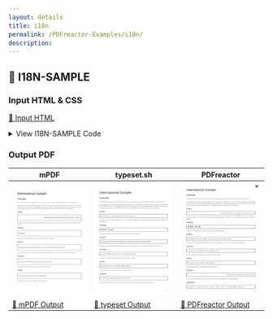 ```yaml
---
layout: details
title: i18n
permalink: /PDFreactor-Examples/i18n/
description: 
---
```




## 🔬 I18N-SAMPLE

### Input HTML & CSS

[📄 Input HTML](https://raw.githubusercontent.com/azettl/compare.html2pdf.tools/master//html/PDFreactor%20Examples/i18n/i18n-sample.html)

<details>
    <summary>
        View I18N-SAMPLE Code
    </summary>
    <pre><code class="hljs xml"><span class="hljs-meta">&lt;!DOCTYPE <span class="hljs-meta-keyword">html</span>&gt;</span>
<span class="hljs-tag">&lt;<span class="hljs-name">html</span> <span class="hljs-attr">lang</span>=<span class="hljs-string">"en-US"</span>&gt;</span>
    <span class="hljs-tag">&lt;<span class="hljs-name">head</span>&gt;</span>
        <span class="hljs-tag">&lt;<span class="hljs-name">meta</span> <span class="hljs-attr">content</span>=<span class="hljs-string">"text/html; charset=UTF-8"</span> <span class="hljs-attr">http-equiv</span>=<span class="hljs-string">"Content-Type"</span>/&gt;</span>
        <span class="hljs-tag">&lt;<span class="hljs-name">title</span>&gt;</span>International Sample<span class="hljs-tag">&lt;/<span class="hljs-name">title</span>&gt;</span>
        <span class="hljs-tag">&lt;<span class="hljs-name">style</span>&gt;</span>
            /***************************************************
             * Page
             ***************************************************/
            
            @page {
                margin: 1.5cm;
                
                @bottom-right {
                    content: counter(page);
                    vertical-align: top;
                    font-size: 12pt;
                    color: black;
                }
            }
            
            /* Styles that should specifically not affect browsers */
            @media print {
                .pageBreak + * {
                    break-before: page;
                    margin-top: 0;
                }
            
                .pageBreakBefore {
                    break-before: page;
                    margin-top: 0;
                }
                
                h1 {
                    break-before: page;
                    margin-top: 0 !important;
                }
            }
            
            /* Some basic style for browsers */
            @media screen {
                
                html {
                    background-color: lightgray;
                }
                
                body {
                    max-width: 1200px;
                    margin: 8px auto;
                    
                    padding: 32px;
                    padding-top: 0;
                    border: 1px solid darkgray;
                    background-color: white;
                }
                
                img {
                    max-width: 18cm;
                }
                
                h1 {
                    margin-top: 1cm !important;
                }
            }
            
            /***************************************************
             * General
             ***************************************************/
            
            html {
                font-family: arial, sans-serif;
                font-size: 10pt;
                color: #222222;
            }
            
            div, div p, blockquote {
                color: #222222;
            }
            
            h1, h2, h3, h4, h5, h6 {
                font-weight: normal;
                margin-top: 0.6cm;
                break-after: avoid;
            }
            
            h1 {
                font-size: 24pt;
                margin-bottom: 0.5cm;
            }
            
            h2 {
                font-size: 18pt;
                margin: 0.4cm 0;
            }
            
            h3 {
                font-size: 14pt;
                margin: 0.4cm 0;
            }
            
            h4 {
                font-size: 12pt;
                text-decoration: underline;
                margin-bottom: 0.25cm;
            }
            
            p, td, th, li {
                font-size: 10pt;
                line-height: 1.25;
                color: #666666;
            }
            
            p {
                text-align: justify;
            }
            
            a {
                color: #e41d03;
                text-decoration: underline;
            }
            
            barcode, math {
                color: black;
            }
            
            blockquote {
                font-family: 'times new roman', serif;
                font-style: italic;
                margin: 2mm;
                padding: 0;
            }
            
            table {
                margin-left: auto;
                margin-right: auto;
                border-collapse: collapse;
                background-color: transparent;
            }
            
            table, td, th {
                border: thin solid #e1e1e1;
            }
            
            td, th {
                padding: 0.2cm;
            }
            
            th {
                text-align: center;
                background-color: #f5f5f5;
            }
            
            
            
            
            table.code, td.code, div.code, img.sample {
                background-color: #f5f5f5;
                break-before: avoid;
            }
            
            ul, ol {
                break-inside: avoid;
            }
            
            
            
            
            /***************************************************
             * Box Classes
             ***************************************************/
            
            div.code, div.result, div.experimentalNote, img.sample {
                margin-bottom: 0.25cm;
                border: 1pt solid #e1e1e1;
                padding: 2.5mm;
                break-before: avoid;
                break-inside: avoid;
            }
            
            div.code p {
                text-align: inherit;
            }
            
            :-ro-matches(div.code, div.result) p:first-of-type {
                margin-top: 0;
            }
            
            :-ro-matches(div.code, div.result) p:last-of-type {
                margin-bottom: 0;
            }
            
            code, .code {
                font-family: 'courier new', monospace;
                font-size: 8pt;
                line-height: 1.2;
            }
            
            code {
                white-space: pre;
            }
            
            code .comment {
                color: #3f7f5f;
            }
            
            div.result {
                font-family: 'times new roman', serif;
                border: 1pt solid #222222;
                background-color: white;
            }
            
            div.result p {
                color: #222222;
            }
            
            div.result p:first-child {
                margin-top: 0;
            }
            
            div.result p:last-child {
                margin-bottom: 0;
            }
            
            div.experimentalNote {
                border-color: yellow;
                background-color: lightyellow;
                margin: 1cm 0;
                text-align: justify;
            }
            
            /***************************************************
             * Break Classes
             ***************************************************/
            
            .columnBreak {
                break-after: column;
            }
            
            /******************************************
             * Preferences
             *******************************************/
            
            @-ro-preferences {
                page-layout: 1 column;
                initial-zoom: fit-page;
            }
            <span class="hljs-tag">&lt;/<span class="hljs-name">style</span>&gt;</span>
        <span class="hljs-tag">&lt;<span class="hljs-name">style</span>&gt;</span><span class="css">
            <span class="hljs-selector-tag">html</span> {
                <span class="hljs-attribute">font-family</span>: <span class="hljs-string">'arial unicode ms'</span>, arial, sans-serif;
            }
            
            <span class="hljs-selector-tag">div</span><span class="hljs-selector-class">.result</span> {
                <span class="hljs-attribute">font-family</span>: <span class="hljs-string">'times new roman'</span>, serif, <span class="hljs-string">'arial unicode ms'</span>;
            }
            
            <span class="hljs-selector-class">.rtl</span> {
                <span class="hljs-attribute">direction</span>: rtl;
            }
            
            <span class="hljs-selector-class">.ltr</span> {
                <span class="hljs-attribute">direction</span>: ltr;
            }
            
            <span class="hljs-selector-class">.forcertl</span> {
                <span class="hljs-attribute">unicode-bidi</span>: bidi-override;
                <span class="hljs-attribute">direction</span>: rtl;
            }
            
            <span class="hljs-selector-class">.samplediv</span> {
                <span class="hljs-attribute">break-inside</span>: avoid;
            }
            
            <span class="hljs-selector-tag">ol</span> {
                <span class="hljs-attribute">margin-left</span>: <span class="hljs-number">1cm</span>;
            }
            
            <span class="hljs-selector-class">.listItemColumns</span> {
                <span class="hljs-attribute">-webkit-column-count</span>: <span class="hljs-number">2</span>;
                <span class="hljs-attribute">-moz-column-count</span>: <span class="hljs-number">2</span>;
                <span class="hljs-attribute">column-count</span>: <span class="hljs-number">2</span>;
            }
            
            <span class="hljs-selector-class">.listItemColumns</span> &gt; <span class="hljs-selector-tag">ol</span> {
                <span class="hljs-attribute">margin-top</span>: <span class="hljs-number">0</span>;
            }
            
            <span class="hljs-selector-tag">div</span><span class="hljs-selector-class">.result</span> <span class="hljs-selector-tag">p</span> {
                <span class="hljs-attribute">font-size</span>: <span class="hljs-number">9pt</span>;
            }
            
            <span class="hljs-selector-class">.logicalsample</span> {
                <span class="hljs-attribute">position</span>: relative;
                <span class="hljs-attribute">unicode-bidi</span>: bidi-override;
                <span class="hljs-attribute">margin-bottom</span>: <span class="hljs-number">2em</span>;
                
                <span class="hljs-attribute">border</span>: <span class="hljs-number">1pt</span> none darkgrey;
                <span class="hljs-attribute">border-top-style</span>: solid;
                <span class="hljs-attribute">padding-top</span>: <span class="hljs-number">0.5em</span>;
                <span class="hljs-attribute">border-inline-start-style</span>: solid;
                <span class="hljs-attribute">padding-inline-start</span>: <span class="hljs-number">1em</span>;
            }
            
            <span class="hljs-selector-class">.logicalsample</span><span class="hljs-selector-pseudo">::before</span> {
                <span class="hljs-attribute">content</span>: <span class="hljs-string">""</span>;
                <span class="hljs-attribute">display</span>: block;
                <span class="hljs-attribute">width</span>: <span class="hljs-number">7em</span>;
                <span class="hljs-attribute">height</span>: <span class="hljs-number">8em</span>;
                <span class="hljs-attribute">background-image</span>: <span class="hljs-built_in">radial-gradient</span>(ellipse, darkgrey <span class="hljs-number">0%</span>, white <span class="hljs-number">70%</span>);
                
                <span class="hljs-attribute">float</span>: inline-end;
                <span class="hljs-attribute">margin</span>: <span class="hljs-number">1.5em</span> <span class="hljs-number">0</span>;
                <span class="hljs-attribute">margin-inline-start</span>: <span class="hljs-number">1em</span>;
            }
            
            <span class="hljs-selector-class">.logicalsample</span><span class="hljs-selector-pseudo">::after</span> {
                <span class="hljs-attribute">content</span>: <span class="hljs-string">"Title"</span>;
                <span class="hljs-attribute">background-color</span>: darkgrey;
                <span class="hljs-attribute">color</span>: white;
                <span class="hljs-attribute">padding</span>: <span class="hljs-number">0.1em</span> <span class="hljs-number">0.5em</span>;
                
                <span class="hljs-attribute">position</span>: absolute;
                <span class="hljs-attribute">top</span>: -<span class="hljs-number">1em</span>;
                <span class="hljs-attribute">inset-inline-start</span>: <span class="hljs-number">2em</span>;
            }
            
            <span class="hljs-keyword">@-ro-preferences</span> {
                <span class="hljs-selector-tag">initial-zoom</span>: 125%;
            }
    </span><span class="hljs-tag">&lt;/<span class="hljs-name">style</span>&gt;</span>
    <span class="hljs-tag">&lt;/<span class="hljs-name">head</span>&gt;</span>
    <span class="hljs-tag">&lt;<span class="hljs-name">body</span>&gt;</span>
        <span class="hljs-tag">&lt;<span class="hljs-name">h1</span>&gt;</span>International Sample<span class="hljs-tag">&lt;/<span class="hljs-name">h1</span>&gt;</span>
        <span class="hljs-tag">&lt;<span class="hljs-name">h2</span>&gt;</span>Unicode<span class="hljs-tag">&lt;/<span class="hljs-name">h2</span>&gt;</span>
        <span class="hljs-tag">&lt;<span class="hljs-name">p</span>&gt;</span>The following sections contain text from various languages using many different kinds of writing systems.<span class="hljs-tag">&lt;/<span class="hljs-name">p</span>&gt;</span>
        <span class="hljs-tag">&lt;<span class="hljs-name">p</span>&gt;</span>This sample contains unicode characters that may not be available in the font used to display the document.
            PDFreactor tries to find a replacement for these characters in defined fall-back fonts. If these fonts do
            not contain the character or the fall-back fonts are not available the characters cannot be displayed.<span class="hljs-tag">&lt;/<span class="hljs-name">p</span>&gt;</span>
        <span class="hljs-tag">&lt;<span class="hljs-name">h3</span>&gt;</span>Arabic<span class="hljs-tag">&lt;/<span class="hljs-name">h3</span>&gt;</span>
        <span class="hljs-tag">&lt;<span class="hljs-name">div</span> <span class="hljs-attr">class</span>=<span class="hljs-string">"result rtl"</span>&gt;</span>
            <span class="hljs-tag">&lt;<span class="hljs-name">p</span>&gt;</span>نص حكيم له سر قاطع وذو شأن عظيم مكتوب على ثوب أخضر ومغلف بجلد أزرق.<span class="hljs-tag">&lt;/<span class="hljs-name">p</span>&gt;</span>
        <span class="hljs-tag">&lt;/<span class="hljs-name">div</span>&gt;</span>
        <span class="hljs-tag">&lt;<span class="hljs-name">p</span>&gt;</span>A wise text which has an absolute secret and great importance, written on a green cloth and covered with blue
            leather.<span class="hljs-tag">&lt;/<span class="hljs-name">p</span>&gt;</span>
        <span class="hljs-tag">&lt;<span class="hljs-name">h3</span>&gt;</span>Chinese<span class="hljs-tag">&lt;/<span class="hljs-name">h3</span>&gt;</span>
        <span class="hljs-tag">&lt;<span class="hljs-name">div</span> <span class="hljs-attr">class</span>=<span class="hljs-string">"result"</span>&gt;</span>
            <span class="hljs-tag">&lt;<span class="hljs-name">p</span>&gt;</span>視野無限廣，窗外有藍天<span class="hljs-tag">&lt;/<span class="hljs-name">p</span>&gt;</span>
        <span class="hljs-tag">&lt;/<span class="hljs-name">div</span>&gt;</span>
        <span class="hljs-tag">&lt;<span class="hljs-name">p</span>&gt;</span>The view is infinitely wide. There is blue sky outside the window.<span class="hljs-tag">&lt;/<span class="hljs-name">p</span>&gt;</span>
        <span class="hljs-tag">&lt;<span class="hljs-name">h3</span>&gt;</span>Danish<span class="hljs-tag">&lt;/<span class="hljs-name">h3</span>&gt;</span>
        <span class="hljs-tag">&lt;<span class="hljs-name">div</span> <span class="hljs-attr">class</span>=<span class="hljs-string">"result"</span>&gt;</span>
            <span class="hljs-tag">&lt;<span class="hljs-name">p</span>&gt;</span>Quizdeltagerne spiste jordbær med fløde, mens cirkusklovnen Walther spillede på xylofon.<span class="hljs-tag">&lt;/<span class="hljs-name">p</span>&gt;</span>
        <span class="hljs-tag">&lt;/<span class="hljs-name">div</span>&gt;</span>
        <span class="hljs-tag">&lt;<span class="hljs-name">p</span>&gt;</span>The quiz contestants ate strawberry with cream while Walter the circus clown played the xylophone.<span class="hljs-tag">&lt;/<span class="hljs-name">p</span>&gt;</span>
        <span class="hljs-tag">&lt;<span class="hljs-name">h3</span>&gt;</span>German<span class="hljs-tag">&lt;/<span class="hljs-name">h3</span>&gt;</span>
        <span class="hljs-tag">&lt;<span class="hljs-name">div</span> <span class="hljs-attr">class</span>=<span class="hljs-string">"result"</span>&gt;</span>
            <span class="hljs-tag">&lt;<span class="hljs-name">p</span>&gt;</span>Victor jagt zwölf Boxkämpfer quer über den großen Sylter Deich.<span class="hljs-tag">&lt;/<span class="hljs-name">p</span>&gt;</span>
        <span class="hljs-tag">&lt;/<span class="hljs-name">div</span>&gt;</span>
        <span class="hljs-tag">&lt;<span class="hljs-name">p</span>&gt;</span>Victor chases twelve boxers across the great dam of Sylt.<span class="hljs-tag">&lt;/<span class="hljs-name">p</span>&gt;</span>
        <span class="hljs-tag">&lt;<span class="hljs-name">h3</span>&gt;</span>Greek<span class="hljs-tag">&lt;/<span class="hljs-name">h3</span>&gt;</span>
        <span class="hljs-tag">&lt;<span class="hljs-name">div</span> <span class="hljs-attr">class</span>=<span class="hljs-string">"result"</span>&gt;</span>
            <span class="hljs-tag">&lt;<span class="hljs-name">p</span>&gt;</span>Θέλει αρετή και τόλμη η ελευθερία. (Ανδρέας Κάλβος)<span class="hljs-tag">&lt;/<span class="hljs-name">p</span>&gt;</span>
        <span class="hljs-tag">&lt;/<span class="hljs-name">div</span>&gt;</span>
        <span class="hljs-tag">&lt;<span class="hljs-name">p</span>&gt;</span>Liberty requires virtue and mettle. (Andreas Kalvos)<span class="hljs-tag">&lt;/<span class="hljs-name">p</span>&gt;</span>
        <span class="hljs-tag">&lt;<span class="hljs-name">h3</span>&gt;</span>Hebrew<span class="hljs-tag">&lt;/<span class="hljs-name">h3</span>&gt;</span>
        <span class="hljs-tag">&lt;<span class="hljs-name">div</span> <span class="hljs-attr">class</span>=<span class="hljs-string">"result rtl"</span>&gt;</span>
            <span class="hljs-tag">&lt;<span class="hljs-name">p</span>&gt;</span>דג סקרן שט לו בים זך אך לפתע פגש חבורה נחמדה שצצה כך.<span class="hljs-tag">&lt;/<span class="hljs-name">p</span>&gt;</span>
        <span class="hljs-tag">&lt;/<span class="hljs-name">div</span>&gt;</span>
        <span class="hljs-tag">&lt;<span class="hljs-name">p</span>&gt;</span>A curious fish sailed a clear sea, and suddenly found nice company that just popped up.<span class="hljs-tag">&lt;/<span class="hljs-name">p</span>&gt;</span>
        <span class="hljs-tag">&lt;<span class="hljs-name">h3</span>&gt;</span>Japanese<span class="hljs-tag">&lt;/<span class="hljs-name">h3</span>&gt;</span>
        <span class="hljs-tag">&lt;<span class="hljs-name">div</span> <span class="hljs-attr">class</span>=<span class="hljs-string">"result"</span>&gt;</span>
            <span class="hljs-tag">&lt;<span class="hljs-name">p</span>&gt;</span>いろはにほへと ちりぬるを わかよたれそ つねならむ うゐのおくやま けふこえて あさきゆめみし ゑひもせす<span class="hljs-tag">&lt;/<span class="hljs-name">p</span>&gt;</span>
        <span class="hljs-tag">&lt;/<span class="hljs-name">div</span>&gt;</span>
        <span class="hljs-tag">&lt;<span class="hljs-name">p</span>&gt;</span>Even the blossoming flowers / Will eventually scatter / Who in this world / is unchanging? / The deep
            mountains of vanity-- / We cross them today / And we shall not see superficial dreams / Nor be deluded.
            (from Iroha-uta)<span class="hljs-tag">&lt;/<span class="hljs-name">p</span>&gt;</span>
        <span class="hljs-tag">&lt;<span class="hljs-name">h3</span>&gt;</span>Polish<span class="hljs-tag">&lt;/<span class="hljs-name">h3</span>&gt;</span>
        <span class="hljs-tag">&lt;<span class="hljs-name">div</span> <span class="hljs-attr">class</span>=<span class="hljs-string">"result"</span>&gt;</span>
            <span class="hljs-tag">&lt;<span class="hljs-name">p</span>&gt;</span>Pchnąć w tę łódź jeża lub ośm skrzyń fig.<span class="hljs-tag">&lt;/<span class="hljs-name">p</span>&gt;</span>
        <span class="hljs-tag">&lt;/<span class="hljs-name">div</span>&gt;</span>
        <span class="hljs-tag">&lt;<span class="hljs-name">p</span>&gt;</span>Push into this boat a hedgehog or eight boxes of figs.<span class="hljs-tag">&lt;/<span class="hljs-name">p</span>&gt;</span>
        <span class="hljs-tag">&lt;<span class="hljs-name">h3</span>&gt;</span>Russian<span class="hljs-tag">&lt;/<span class="hljs-name">h3</span>&gt;</span>
        <span class="hljs-tag">&lt;<span class="hljs-name">div</span> <span class="hljs-attr">class</span>=<span class="hljs-string">"result"</span>&gt;</span>
            <span class="hljs-tag">&lt;<span class="hljs-name">p</span>&gt;</span>Съешь ещё этих мягких французских булок да выпей же чаю.<span class="hljs-tag">&lt;/<span class="hljs-name">p</span>&gt;</span>
        <span class="hljs-tag">&lt;/<span class="hljs-name">div</span>&gt;</span>
        <span class="hljs-tag">&lt;<span class="hljs-name">p</span>&gt;</span>Eat some more of these soft French buns and drink some tea.<span class="hljs-tag">&lt;/<span class="hljs-name">p</span>&gt;</span>
        <span class="hljs-tag">&lt;<span class="hljs-name">div</span> <span class="hljs-attr">class</span>=<span class="hljs-string">"pageBreak"</span>&gt;</span><span class="hljs-tag">&lt;/<span class="hljs-name">div</span>&gt;</span>
        <span class="hljs-tag">&lt;<span class="hljs-name">h2</span>&gt;</span>Demonstration of Bi-Directional text (BiDi) using Left-to-right and Right-to-left languages<span class="hljs-tag">&lt;/<span class="hljs-name">h2</span>&gt;</span>
        <span class="hljs-tag">&lt;<span class="hljs-name">p</span>&gt;</span>Different languages can use different writing systems. In European cultures or cultures influenced by
            European ones, the direction in writing systems is usually from left to right. This is the case in Latin,
            German or English, for example. Other languages, especially semitic ones like Arabic, Persian or Hebrew, are
            written from right to left. Bidirectional script support offers the possibility to display text written in
            different directions.<span class="hljs-tag">&lt;/<span class="hljs-name">p</span>&gt;</span>
        <span class="hljs-tag">&lt;<span class="hljs-name">div</span> <span class="hljs-attr">class</span>=<span class="hljs-string">"samplediv"</span>&gt;</span>
            <span class="hljs-tag">&lt;<span class="hljs-name">p</span>&gt;</span>Using the CSS property "direction", the base direction of a certain element can be set to "ltr" or "rtl",
                e.g.<span class="hljs-tag">&lt;/<span class="hljs-name">p</span>&gt;</span>
            <span class="hljs-tag">&lt;<span class="hljs-name">div</span> <span class="hljs-attr">class</span>=<span class="hljs-string">"code"</span>&gt;</span><span class="hljs-tag">&lt;<span class="hljs-name">code</span>&gt;</span> .ltr { direction: ltr; } <span class="hljs-tag">&lt;/<span class="hljs-name">code</span>&gt;</span><span class="hljs-tag">&lt;/<span class="hljs-name">div</span>&gt;</span>
        <span class="hljs-tag">&lt;/<span class="hljs-name">div</span>&gt;</span>
        <span class="hljs-tag">&lt;<span class="hljs-name">div</span> <span class="hljs-attr">class</span>=<span class="hljs-string">"samplediv"</span>&gt;</span>
            <span class="hljs-tag">&lt;<span class="hljs-name">p</span>&gt;</span>In addition, using "unicode-bidi: bidi-override;" will override the base direction for a certain
                element:<span class="hljs-tag">&lt;/<span class="hljs-name">p</span>&gt;</span>
            <span class="hljs-tag">&lt;<span class="hljs-name">div</span> <span class="hljs-attr">class</span>=<span class="hljs-string">"code"</span>&gt;</span><span class="hljs-tag">&lt;<span class="hljs-name">code</span>&gt;</span> .forcertl { direction: rtl; unicode-bidi: bidi-override; } <span class="hljs-tag">&lt;/<span class="hljs-name">code</span>&gt;</span><span class="hljs-tag">&lt;/<span class="hljs-name">div</span>&gt;</span>
        <span class="hljs-tag">&lt;/<span class="hljs-name">div</span>&gt;</span>
        <span class="hljs-tag">&lt;<span class="hljs-name">p</span>&gt;</span>Example: Demonstration of alternating text direction by setting the direction for the second line to
            right-to-left.<span class="hljs-tag">&lt;/<span class="hljs-name">p</span>&gt;</span>
        <span class="hljs-tag">&lt;<span class="hljs-name">div</span> <span class="hljs-attr">class</span>=<span class="hljs-string">"result"</span>&gt;</span>
            <span class="hljs-tag">&lt;<span class="hljs-name">p</span>&gt;</span>This text is demonstrating the BiDi capabilities of PDFreactor,<span class="hljs-tag">&lt;/<span class="hljs-name">p</span>&gt;</span>
            <span class="hljs-tag">&lt;<span class="hljs-name">p</span> <span class="hljs-attr">class</span>=<span class="hljs-string">"forcertl"</span>&gt;</span>by overriding the base direction and using right-to-left for this line.<span class="hljs-tag">&lt;/<span class="hljs-name">p</span>&gt;</span>
        <span class="hljs-tag">&lt;/<span class="hljs-name">div</span>&gt;</span>
        <span class="hljs-tag">&lt;<span class="hljs-name">p</span>&gt;</span>The logical order (order in which the characters are stored in the document) of the second line of this
            example is:<span class="hljs-tag">&lt;/<span class="hljs-name">p</span>&gt;</span>
        <span class="hljs-tag">&lt;<span class="hljs-name">blockquote</span>&gt;</span>"by overriding the base direction and using right-to-left for this line"<span class="hljs-tag">&lt;/<span class="hljs-name">blockquote</span>&gt;</span>
        <span class="hljs-tag">&lt;<span class="hljs-name">p</span>&gt;</span>However, visually, the order is as follows:<span class="hljs-tag">&lt;/<span class="hljs-name">p</span>&gt;</span>
        <span class="hljs-tag">&lt;<span class="hljs-name">blockquote</span>&gt;</span>"enil siht rof tfel-ot-thgir gnisu dna noitcerid esab eht gnidirrevo yb"<span class="hljs-tag">&lt;/<span class="hljs-name">blockquote</span>&gt;</span>
        <span class="hljs-tag">&lt;<span class="hljs-name">p</span>&gt;</span>When text from different writing systems is used in one paragraph, the separate characters will keep their
            base direction if not otherwise defined. Characters originated from left-to-right or right-to-left languages
            respectively have the corresponding predefined order that can only be overriden by using the style
            "unicode-bidi: bidi-override;".<span class="hljs-tag">&lt;/<span class="hljs-name">p</span>&gt;</span>
        <span class="hljs-tag">&lt;<span class="hljs-name">div</span> <span class="hljs-attr">class</span>=<span class="hljs-string">"samplediv"</span>&gt;</span>
            <span class="hljs-tag">&lt;<span class="hljs-name">p</span>&gt;</span>Right-to-left text inside left-to-right sections will be displayed as follows:<span class="hljs-tag">&lt;/<span class="hljs-name">p</span>&gt;</span>
            <span class="hljs-tag">&lt;<span class="hljs-name">div</span> <span class="hljs-attr">class</span>=<span class="hljs-string">"result"</span>&gt;</span>english CIBARA text<span class="hljs-tag">&lt;/<span class="hljs-name">div</span>&gt;</span>
            <span class="hljs-tag">&lt;<span class="hljs-name">p</span>&gt;</span>Upper-case letters represent Arabic text while lower-case letters represent English text. The logical
                order of this text would be:<span class="hljs-tag">&lt;/<span class="hljs-name">p</span>&gt;</span>
            <span class="hljs-tag">&lt;<span class="hljs-name">p</span>&gt;</span>"english ARABIC text"<span class="hljs-tag">&lt;/<span class="hljs-name">p</span>&gt;</span>
        <span class="hljs-tag">&lt;/<span class="hljs-name">div</span>&gt;</span>
        <span class="hljs-tag">&lt;<span class="hljs-name">p</span>&gt;</span>The following samples demonstrate the difference between left-to-right and right-to-left languages. The base
            direction for the separate sections are defined corresponding to their language. English words and
            abbreviations in right-to-left sections are displayed correctly although the base direction is not
            overridden for them which proves the predefined direction for characters.<span class="hljs-tag">&lt;/<span class="hljs-name">p</span>&gt;</span>
        <span class="hljs-tag">&lt;<span class="hljs-name">p</span>&gt;</span>The text excerpts are taken from the original English and the translated Arabic and Hebrew versions of the
            W3C document "XML in 10 Points".<span class="hljs-tag">&lt;/<span class="hljs-name">p</span>&gt;</span>
        <span class="hljs-comment">&lt;!-- Original text "XML in 10 Points" and its translations under W3C document license, Copyright � World Wide Web Consortium. 
        All Rights Reserved. http://www.w3.org/Consortium/Legal/2002/copyright- documents- 20021231 --&gt;</span><span class="hljs-comment">&lt;!-- excerpt from English original text, available at: http://www.w3.org/XML/1999/XML- in- 10- points.html.en --&gt;</span>
        <span class="hljs-tag">&lt;<span class="hljs-name">div</span> <span class="hljs-attr">class</span>=<span class="hljs-string">"samplediv"</span>&gt;</span>
            <span class="hljs-tag">&lt;<span class="hljs-name">h3</span>&gt;</span>Left-to-right sample - English text excerpt:<span class="hljs-tag">&lt;/<span class="hljs-name">h3</span>&gt;</span>
            <span class="hljs-tag">&lt;<span class="hljs-name">div</span> <span class="hljs-attr">class</span>=<span class="hljs-string">"result"</span>&gt;</span>
                <span class="hljs-tag">&lt;<span class="hljs-name">p</span> <span class="hljs-attr">class</span>=<span class="hljs-string">"ltr"</span> <span class="hljs-attr">lang</span>=<span class="hljs-string">"en-US"</span>&gt;</span>5. XML is a family of technologies<span class="hljs-tag">&lt;/<span class="hljs-name">p</span>&gt;</span>
                <span class="hljs-tag">&lt;<span class="hljs-name">p</span> <span class="hljs-attr">class</span>=<span class="hljs-string">"ltr"</span> <span class="hljs-attr">lang</span>=<span class="hljs-string">"en-US"</span>&gt;</span>XML 1.0 is the specification that defines what "tags" and "attributes" are.
                    Beyond XML 1.0, "the XML family" is a growing set of modules that offer useful services to
                    accomplish important and frequently demanded tasks. XLink describes a standard way to add hyperlinks
                    to an XML file. XPointer is a syntax in development for pointing to parts of an XML document. An
                    XPointer is a bit like a URL, but instead of pointing to documents on the Web, it points to pieces
                    of data inside an XML file. CSS, the style sheet language, is applicable to XML as it is to HTML.
                    XSL is the advanced language for expressing style sheets. It is based on XSLT, a transformation
                    language used for rearranging, adding and deleting tags and attributes. The DOM is a standard set of
                    function calls for manipulating XML (and HTML) files from a programming language. XML Schemas 1 and
                    2 help developers to precisely define the structures of their own XML-based formats. There are
                    several more modules and tools available or under development. Keep an eye on W3C's technical
                    reports page.<span class="hljs-tag">&lt;/<span class="hljs-name">p</span>&gt;</span>
            <span class="hljs-tag">&lt;/<span class="hljs-name">div</span>&gt;</span>
        <span class="hljs-tag">&lt;/<span class="hljs-name">div</span>&gt;</span>
        <span class="hljs-comment">&lt;!-- excerpt from Arabic translated version, available at: http://www.w3c.org.ma/XML/XML- in- 10- points.ar.html --&gt;</span>
        <span class="hljs-tag">&lt;<span class="hljs-name">div</span> <span class="hljs-attr">class</span>=<span class="hljs-string">"samplediv"</span>&gt;</span>
            <span class="hljs-tag">&lt;<span class="hljs-name">h3</span>&gt;</span>Right-to-left sample - Arabic text excerpt:<span class="hljs-tag">&lt;/<span class="hljs-name">h3</span>&gt;</span>
            <span class="hljs-tag">&lt;<span class="hljs-name">div</span> <span class="hljs-attr">class</span>=<span class="hljs-string">"result"</span>&gt;</span>
                <span class="hljs-tag">&lt;<span class="hljs-name">p</span> <span class="hljs-attr">class</span>=<span class="hljs-string">"rtl"</span> <span class="hljs-attr">lang</span>=<span class="hljs-string">"ar-SA"</span>&gt;</span>5. إكس إم إل مجموعة تكنولوجيّات<span class="hljs-tag">&lt;/<span class="hljs-name">p</span>&gt;</span>
                <span class="hljs-tag">&lt;<span class="hljs-name">p</span> <span class="hljs-attr">class</span>=<span class="hljs-string">"rtl"</span> <span class="hljs-attr">lang</span>=<span class="hljs-string">"ar-SA"</span>&gt;</span>XML 1.0 هي المواصفات التي تعرِّف ماذا تكون "العلامات" و "الصّفات" . حول تلك
                    المواصفات هناك مجموعة متنامية من الوحدات التي تَعرِض خدمات مفيدة لإنجاز مهام كثيرة الطلب وهامّة .
                    Xlink يصف طريقة رسمية لإضافة وُصلة رابطة لملفّ إكس إم إل. XPointer و XFragments قواعد تركيب نحوية
                    للإشارة إلى أجزاء من وثيقة إكس إم إل. إشارة XPointer تتشابه مع إشارة URL ، لكنّ بدلاً من الإشارة إلى
                    الوثائق على الويب ، تشير الى قطعٍ صغيرةٍ من البيانات داخل ملفّ إكس إم إل . CSS، لغة النمط والأسلوب،
                    تنطبق على إكس إم إل كما تنطبق على إتش تي إم إل . XSL هي اللّغة المتقدّمة للتّعبير عن النّمط والأسلوب
                    . أساسها XSLT، لغة تَحوُّل استُخْدِمت لإعادة ترتيب أو لإضافة أو لحذف علامات او صفات. DOM هي مجموعة
                    رسمية لاستدعاءات الوظائف من أجل استغلال ملفّات إكس إم إل (او إتش تي إم إل) و ذلك من داخل لغة برمجة.
                    مخطّطات إكس إم إل 1 و 2 (XML Schemas 1 and 2) تساعد المطورين بأن يُعرِّفوا بدقّة هياكل أشكالهم
                    الشّخصية المؤسّسة على لغة إكس إم . هناك عدة وحدات و أدوات متاحة أو تحت التطوير. أنظر إلى صفحة تقارير
                    W3C التّقنية.<span class="hljs-tag">&lt;/<span class="hljs-name">p</span>&gt;</span>
            <span class="hljs-tag">&lt;/<span class="hljs-name">div</span>&gt;</span>
        <span class="hljs-tag">&lt;/<span class="hljs-name">div</span>&gt;</span>
        <span class="hljs-comment">&lt;!-- excerpt from Hebrew translated version, available at: http://www.w3c.org.il/article/xml10pts --&gt;</span>
        <span class="hljs-tag">&lt;<span class="hljs-name">div</span> <span class="hljs-attr">class</span>=<span class="hljs-string">"samplediv"</span>&gt;</span>
            <span class="hljs-tag">&lt;<span class="hljs-name">h3</span>&gt;</span>Right-to-left sample - Hebrew text excerpt:<span class="hljs-tag">&lt;/<span class="hljs-name">h3</span>&gt;</span>
            <span class="hljs-tag">&lt;<span class="hljs-name">div</span> <span class="hljs-attr">class</span>=<span class="hljs-string">"result"</span>&gt;</span>
                <span class="hljs-tag">&lt;<span class="hljs-name">p</span> <span class="hljs-attr">class</span>=<span class="hljs-string">"rtl"</span> <span class="hljs-attr">lang</span>=<span class="hljs-string">"he-IL"</span>&gt;</span>5. XML הוא משפחה של טכנולוגיות<span class="hljs-tag">&lt;/<span class="hljs-name">p</span>&gt;</span>
                <span class="hljs-tag">&lt;<span class="hljs-name">p</span> <span class="hljs-attr">class</span>=<span class="hljs-string">"rtl"</span> <span class="hljs-attr">lang</span>=<span class="hljs-string">"he-IL"</span>&gt;</span>XML1.0 הנו מפרט שמגדיר מהם "תגיות" ו"תכוניות". מעבר לכך "משפחת XML" הינה
                    מערך מודולים ההולך ומתרחב המציעים שירותים שמושיים כדי לבצע משימות חשובות ותכופות. Xlink מתאר כיצד
                    להוסיף קישורים לקובץ XML. XPointer ו- Xfragments הינם מודולים בפיתוח כדי לאפשר מצביעים בתוך מסמך
                    XML. ה- XPointer הנו מעין URL, אך במקום להצביע על מסמכים ברשת, הוא מצביע על פיסת מידע בתוך הקובץ
                    XML. CSS, שפה לעיצוב גליונות, זמינה ב- XML בדומה ל- HTML. XSL הינה שפה מתקדמת לעיצוב גליונות. השפה
                    מבוססת על XSLT, שפה המשמשת לאירגון, הוספה ומחיקה של תגיות ותכוניות. ה- DOM מערך פונקציות המשמשות
                    למניפולציות בקבצי XML (ו- HTML) ע"י תיכנות. פורמט הגדרות מבנה XML Schema1 ו- 2. ישנם עוד מודולים
                    וכלים מוכנים או בפיתוח. שים לב לדף הדיווחים הטכניים של W3C.<span class="hljs-tag">&lt;/<span class="hljs-name">p</span>&gt;</span>
            <span class="hljs-tag">&lt;/<span class="hljs-name">div</span>&gt;</span>
        <span class="hljs-tag">&lt;/<span class="hljs-name">div</span>&gt;</span>
        <span class="hljs-tag">&lt;<span class="hljs-name">div</span> <span class="hljs-attr">class</span>=<span class="hljs-string">"pageBreak"</span>&gt;</span><span class="hljs-tag">&lt;/<span class="hljs-name">div</span>&gt;</span>
        <span class="hljs-tag">&lt;<span class="hljs-name">h2</span>&gt;</span>Logical Properties and Values<span class="hljs-tag">&lt;/<span class="hljs-name">h2</span>&gt;</span>
        <span class="hljs-tag">&lt;<span class="hljs-name">p</span>&gt;</span>Several horizontal positions and sizes can be specified depending on the text direction.
           The following sample uses the exact same HTML and CSS twice, except for different BiDi directions.
           The direction dependent styles and their effects are as follows:<span class="hljs-tag">&lt;/<span class="hljs-name">p</span>&gt;</span>
        <span class="hljs-tag">&lt;<span class="hljs-name">div</span> <span class="hljs-attr">class</span>=<span class="hljs-string">"samplediv"</span>&gt;</span>
            <span class="hljs-tag">&lt;<span class="hljs-name">p</span>&gt;</span>The position of the title:<span class="hljs-tag">&lt;/<span class="hljs-name">p</span>&gt;</span>
            <span class="hljs-tag">&lt;<span class="hljs-name">div</span> <span class="hljs-attr">class</span>=<span class="hljs-string">"code"</span>&gt;</span><span class="hljs-tag">&lt;<span class="hljs-name">code</span>&gt;</span>position: absolute;
top: -1em;
inset-inline-start: 2em;          <span class="hljs-tag">&lt;<span class="hljs-name">span</span> <span class="hljs-attr">class</span>=<span class="hljs-string">"comment"</span>&gt;</span>/*  LTR: "left: 2em"  /  RTL: "right: 2em"  */<span class="hljs-tag">&lt;/<span class="hljs-name">span</span>&gt;</span><span class="hljs-tag">&lt;/<span class="hljs-name">code</span>&gt;</span><span class="hljs-tag">&lt;/<span class="hljs-name">div</span>&gt;</span>
        <span class="hljs-tag">&lt;/<span class="hljs-name">div</span>&gt;</span>
        <span class="hljs-tag">&lt;<span class="hljs-name">div</span> <span class="hljs-attr">class</span>=<span class="hljs-string">"samplediv"</span>&gt;</span>
            <span class="hljs-tag">&lt;<span class="hljs-name">p</span>&gt;</span>The float value and margin of the image:<span class="hljs-tag">&lt;/<span class="hljs-name">p</span>&gt;</span>
            <span class="hljs-tag">&lt;<span class="hljs-name">div</span> <span class="hljs-attr">class</span>=<span class="hljs-string">"code"</span>&gt;</span><span class="hljs-tag">&lt;<span class="hljs-name">code</span>&gt;</span>float: inline-end;                 <span class="hljs-tag">&lt;<span class="hljs-name">span</span> <span class="hljs-attr">class</span>=<span class="hljs-string">"comment"</span>&gt;</span>/*  LTR: "float: right"  /  RTL: "float: left"  */<span class="hljs-tag">&lt;/<span class="hljs-name">span</span>&gt;</span>
margin: 1em 0.1em;
margin-inline-start: 2em;          <span class="hljs-tag">&lt;<span class="hljs-name">span</span> <span class="hljs-attr">class</span>=<span class="hljs-string">"comment"</span>&gt;</span>/*  LTR: "margin-left: 2em"  /  RTL: "margin-right: 2em"  */<span class="hljs-tag">&lt;/<span class="hljs-name">span</span>&gt;</span><span class="hljs-tag">&lt;/<span class="hljs-name">code</span>&gt;</span><span class="hljs-tag">&lt;/<span class="hljs-name">div</span>&gt;</span>
        <span class="hljs-tag">&lt;/<span class="hljs-name">div</span>&gt;</span>
        <span class="hljs-tag">&lt;<span class="hljs-name">div</span> <span class="hljs-attr">class</span>=<span class="hljs-string">"samplediv"</span>&gt;</span>
            <span class="hljs-tag">&lt;<span class="hljs-name">p</span>&gt;</span>The border and padding of the box:<span class="hljs-tag">&lt;/<span class="hljs-name">p</span>&gt;</span>
            <span class="hljs-tag">&lt;<span class="hljs-name">div</span> <span class="hljs-attr">class</span>=<span class="hljs-string">"code"</span>&gt;</span><span class="hljs-tag">&lt;<span class="hljs-name">code</span>&gt;</span>border: 1pt none darkgrey;
border-top-style: solid;
padding-top: 0.5em;
border-inline-start-style: solid;  <span class="hljs-tag">&lt;<span class="hljs-name">span</span> <span class="hljs-attr">class</span>=<span class="hljs-string">"comment"</span>&gt;</span>/*  LTR: "border-left-style<span class="hljs-symbol">&amp;hellip;</span>"  /  RTL: "border-right-style<span class="hljs-symbol">&amp;hellip;</span>"  */<span class="hljs-tag">&lt;/<span class="hljs-name">span</span>&gt;</span>
padding-inline-start: 1em;         <span class="hljs-tag">&lt;<span class="hljs-name">span</span> <span class="hljs-attr">class</span>=<span class="hljs-string">"comment"</span>&gt;</span>/*  LTR: "padding-left: 1em"  /  RTL: "padding-right: 1em"  */<span class="hljs-tag">&lt;/<span class="hljs-name">span</span>&gt;</span><span class="hljs-tag">&lt;/<span class="hljs-name">code</span>&gt;</span><span class="hljs-tag">&lt;/<span class="hljs-name">div</span>&gt;</span>
        <span class="hljs-tag">&lt;/<span class="hljs-name">div</span>&gt;</span>
        <span class="hljs-tag">&lt;<span class="hljs-name">p</span>&gt;</span>Resulting in:<span class="hljs-tag">&lt;/<span class="hljs-name">p</span>&gt;</span>
        <span class="hljs-tag">&lt;<span class="hljs-name">h3</span>&gt;</span>LTR<span class="hljs-tag">&lt;/<span class="hljs-name">h3</span>&gt;</span>
        <span class="hljs-tag">&lt;<span class="hljs-name">div</span> <span class="hljs-attr">class</span>=<span class="hljs-string">"logicalsample"</span>&gt;</span>Lorem ipsum dolor sit amet, consectetur adipiscing elit. Sed lacinia ex eget nisl iaculis, vitae pellentesque sapien sollicitudin. Mauris iaculis, sem at laoreet tincidunt, ipsum justo placerat turpis, vitae finibus ipsum sapien ac sapien. Nullam dignissim finibus erat. Donec tincidunt scelerisque enim, et pharetra dolor blandit id. Fusce blandit sapien sollicitudin leo auctor, a mattis ex ullamcorper. Aenean hendrerit in sem et sodales. Nunc maximus sem non eros venenatis, cursus egestas mi imperdiet. Morbi in eros faucibus, ullamcorper sem eget, facilisis nunc. Vestibulum ut dignissim ligula, vel sagittis velit. Ut eget maximus leo. Aenean rhoncus euismod elementum. Nam velit orci, porttitor vel viverra scelerisque, accumsan sit amet urna. Quisque ut interdum dui. Suspendisse eu leo orci. Ut nec eros vel diam euismod consequat.<span class="hljs-tag">&lt;/<span class="hljs-name">div</span>&gt;</span>
        <span class="hljs-tag">&lt;<span class="hljs-name">h3</span>&gt;</span>RTL<span class="hljs-tag">&lt;/<span class="hljs-name">h3</span>&gt;</span>
        <span class="hljs-tag">&lt;<span class="hljs-name">div</span> <span class="hljs-attr">class</span>=<span class="hljs-string">"logicalsample forcertl"</span>&gt;</span>Lorem ipsum dolor sit amet, consectetur adipiscing elit. Sed lacinia ex eget nisl iaculis, vitae pellentesque sapien sollicitudin. Mauris iaculis, sem at laoreet tincidunt, ipsum justo placerat turpis, vitae finibus ipsum sapien ac sapien. Nullam dignissim finibus erat. Donec tincidunt scelerisque enim, et pharetra dolor blandit id. Fusce blandit sapien sollicitudin leo auctor, a mattis ex ullamcorper. Aenean hendrerit in sem et sodales. Nunc maximus sem non eros venenatis, cursus egestas mi imperdiet. Morbi in eros faucibus, ullamcorper sem eget, facilisis nunc. Vestibulum ut dignissim ligula, vel sagittis velit. Ut eget maximus leo. Aenean rhoncus euismod elementum. Nam velit orci, porttitor vel viverra scelerisque, accumsan sit amet urna. Quisque ut interdum dui. Suspendisse eu leo orci. Ut nec eros vel diam euismod consequat.<span class="hljs-tag">&lt;/<span class="hljs-name">div</span>&gt;</span>
        <span class="hljs-tag">&lt;<span class="hljs-name">p</span>&gt;</span>For more information on supported logical properties and values, please see the PDFreactor manual.<span class="hljs-tag">&lt;/<span class="hljs-name">p</span>&gt;</span>
        <span class="hljs-tag">&lt;<span class="hljs-name">div</span> <span class="hljs-attr">class</span>=<span class="hljs-string">"pageBreak"</span>&gt;</span><span class="hljs-tag">&lt;/<span class="hljs-name">div</span>&gt;</span>
        <span class="hljs-tag">&lt;<span class="hljs-name">h2</span>&gt;</span>International List Numbering<span class="hljs-tag">&lt;/<span class="hljs-name">h2</span>&gt;</span>
        <span class="hljs-tag">&lt;<span class="hljs-name">p</span>&gt;</span>PDFreactor supports several international list-style-types, including the following:<span class="hljs-tag">&lt;/<span class="hljs-name">p</span>&gt;</span>
        <span class="hljs-tag">&lt;<span class="hljs-name">div</span> <span class="hljs-attr">class</span>=<span class="hljs-string">"result listItemColumns"</span>&gt;</span>
            <span class="hljs-tag">&lt;<span class="hljs-name">ol</span>&gt;</span>
                <span class="hljs-tag">&lt;<span class="hljs-name">li</span> <span class="hljs-attr">style</span>=<span class="hljs-string">"list-style-type: decimal"</span>&gt;</span>decimal<span class="hljs-tag">&lt;/<span class="hljs-name">li</span>&gt;</span>
                <span class="hljs-tag">&lt;<span class="hljs-name">li</span> <span class="hljs-attr">style</span>=<span class="hljs-string">"list-style-type: lower-roman"</span>&gt;</span>lower-roman<span class="hljs-tag">&lt;/<span class="hljs-name">li</span>&gt;</span>
                <span class="hljs-tag">&lt;<span class="hljs-name">li</span> <span class="hljs-attr">style</span>=<span class="hljs-string">"list-style-type: upper-roman"</span>&gt;</span>upper-roman<span class="hljs-tag">&lt;/<span class="hljs-name">li</span>&gt;</span>
                <span class="hljs-tag">&lt;<span class="hljs-name">li</span> <span class="hljs-attr">style</span>=<span class="hljs-string">"list-style-type: lower-alpha"</span>&gt;</span>lower-alpha<span class="hljs-tag">&lt;/<span class="hljs-name">li</span>&gt;</span>
                <span class="hljs-tag">&lt;<span class="hljs-name">li</span> <span class="hljs-attr">style</span>=<span class="hljs-string">"list-style-type: upper-alpha"</span>&gt;</span>upper-alpha<span class="hljs-tag">&lt;/<span class="hljs-name">li</span>&gt;</span>
                <span class="hljs-tag">&lt;<span class="hljs-name">li</span> <span class="hljs-attr">style</span>=<span class="hljs-string">"list-style-type: arabic-indic"</span>&gt;</span>arabic-indic<span class="hljs-tag">&lt;/<span class="hljs-name">li</span>&gt;</span>
                <span class="hljs-tag">&lt;<span class="hljs-name">li</span> <span class="hljs-attr">style</span>=<span class="hljs-string">"list-style-type: upper-armenian"</span>&gt;</span>upper-armenian<span class="hljs-tag">&lt;/<span class="hljs-name">li</span>&gt;</span>
                <span class="hljs-tag">&lt;<span class="hljs-name">li</span> <span class="hljs-attr">style</span>=<span class="hljs-string">"list-style-type: lower-armenian"</span>&gt;</span>lower-armenian<span class="hljs-tag">&lt;/<span class="hljs-name">li</span>&gt;</span>
                <span class="hljs-tag">&lt;<span class="hljs-name">li</span> <span class="hljs-attr">style</span>=<span class="hljs-string">"list-style-type: bengali"</span>&gt;</span>bengali<span class="hljs-tag">&lt;/<span class="hljs-name">li</span>&gt;</span>
                <span class="hljs-tag">&lt;<span class="hljs-name">li</span> <span class="hljs-attr">style</span>=<span class="hljs-string">"list-style-type: cambodian"</span>&gt;</span>cambodian<span class="hljs-tag">&lt;/<span class="hljs-name">li</span>&gt;</span>
                <span class="hljs-tag">&lt;<span class="hljs-name">li</span> <span class="hljs-attr">style</span>=<span class="hljs-string">"list-style-type: devanagari"</span>&gt;</span>devanagari<span class="hljs-tag">&lt;/<span class="hljs-name">li</span>&gt;</span>
                <span class="hljs-tag">&lt;<span class="hljs-name">li</span> <span class="hljs-attr">style</span>=<span class="hljs-string">"list-style-type: georgian"</span>&gt;</span>georgian<span class="hljs-tag">&lt;/<span class="hljs-name">li</span>&gt;</span>
                <span class="hljs-tag">&lt;<span class="hljs-name">li</span> <span class="hljs-attr">style</span>=<span class="hljs-string">"list-style-type: lower-greek"</span>&gt;</span>lower-greek<span class="hljs-tag">&lt;/<span class="hljs-name">li</span>&gt;</span>
                <span class="hljs-tag">&lt;<span class="hljs-name">li</span> <span class="hljs-attr">style</span>=<span class="hljs-string">"list-style-type: upper-greek"</span>&gt;</span>upper-greek<span class="hljs-tag">&lt;/<span class="hljs-name">li</span>&gt;</span>
                <span class="hljs-tag">&lt;<span class="hljs-name">li</span> <span class="hljs-attr">style</span>=<span class="hljs-string">"list-style-type: gujarati"</span>&gt;</span>gujarati<span class="hljs-tag">&lt;/<span class="hljs-name">li</span>&gt;</span>
                <span class="hljs-tag">&lt;<span class="hljs-name">li</span> <span class="hljs-attr">style</span>=<span class="hljs-string">"list-style-type: gurmukhi"</span>&gt;</span>gurmukhi<span class="hljs-tag">&lt;/<span class="hljs-name">li</span>&gt;</span>
                <span class="hljs-tag">&lt;<span class="hljs-name">li</span> <span class="hljs-attr">style</span>=<span class="hljs-string">"list-style-type: hiragana"</span>&gt;</span>hiragana<span class="hljs-tag">&lt;/<span class="hljs-name">li</span>&gt;</span>
                <span class="hljs-tag">&lt;<span class="hljs-name">li</span> <span class="hljs-attr">style</span>=<span class="hljs-string">"list-style-type: hiragana-iroha"</span>&gt;</span>hiragana-iroha<span class="hljs-tag">&lt;/<span class="hljs-name">li</span>&gt;</span>
                <span class="hljs-tag">&lt;<span class="hljs-name">li</span> <span class="hljs-attr">style</span>=<span class="hljs-string">"list-style-type: japanese-formal"</span>&gt;</span>japanese-formal<span class="hljs-tag">&lt;/<span class="hljs-name">li</span>&gt;</span>
                <span class="hljs-tag">&lt;<span class="hljs-name">li</span> <span class="hljs-attr">style</span>=<span class="hljs-string">"list-style-type: japanese-informal"</span>&gt;</span>japanese-informal<span class="hljs-tag">&lt;/<span class="hljs-name">li</span>&gt;</span>
                <span class="hljs-tag">&lt;<span class="hljs-name">li</span> <span class="hljs-attr">style</span>=<span class="hljs-string">"list-style-type: kannada"</span>&gt;</span>kannada<span class="hljs-tag">&lt;/<span class="hljs-name">li</span>&gt;</span>
                <span class="hljs-tag">&lt;<span class="hljs-name">li</span> <span class="hljs-attr">style</span>=<span class="hljs-string">"list-style-type: katakana"</span>&gt;</span>katakana<span class="hljs-tag">&lt;/<span class="hljs-name">li</span>&gt;</span>
                <span class="hljs-tag">&lt;<span class="hljs-name">li</span> <span class="hljs-attr">style</span>=<span class="hljs-string">"list-style-type: katakana-iroha"</span>&gt;</span>katakana-iroha<span class="hljs-tag">&lt;/<span class="hljs-name">li</span>&gt;</span>
                <span class="hljs-tag">&lt;<span class="hljs-name">li</span> <span class="hljs-attr">style</span>=<span class="hljs-string">"list-style-type: khmer"</span>&gt;</span>khmer<span class="hljs-tag">&lt;/<span class="hljs-name">li</span>&gt;</span>
                <span class="hljs-tag">&lt;<span class="hljs-name">li</span> <span class="hljs-attr">style</span>=<span class="hljs-string">"list-style-type: lao"</span>&gt;</span>lao<span class="hljs-tag">&lt;/<span class="hljs-name">li</span>&gt;</span>
                <span class="hljs-tag">&lt;<span class="hljs-name">li</span> <span class="hljs-attr">style</span>=<span class="hljs-string">"list-style-type: katakana"</span>&gt;</span>katakana<span class="hljs-tag">&lt;/<span class="hljs-name">li</span>&gt;</span>
                <span class="hljs-tag">&lt;<span class="hljs-name">li</span> <span class="hljs-attr">style</span>=<span class="hljs-string">"list-style-type: malayalam"</span>&gt;</span>malayalam<span class="hljs-tag">&lt;/<span class="hljs-name">li</span>&gt;</span>
                <span class="hljs-tag">&lt;<span class="hljs-name">li</span> <span class="hljs-attr">style</span>=<span class="hljs-string">"list-style-type: mongolian"</span>&gt;</span>mongolian<span class="hljs-tag">&lt;/<span class="hljs-name">li</span>&gt;</span>
                <span class="hljs-tag">&lt;<span class="hljs-name">li</span> <span class="hljs-attr">style</span>=<span class="hljs-string">"list-style-type: myanmar"</span>&gt;</span>myanmar<span class="hljs-tag">&lt;/<span class="hljs-name">li</span>&gt;</span>
                <span class="hljs-tag">&lt;<span class="hljs-name">li</span> <span class="hljs-attr">style</span>=<span class="hljs-string">"list-style-type: oriya"</span>&gt;</span>oriya<span class="hljs-tag">&lt;/<span class="hljs-name">li</span>&gt;</span>
                <span class="hljs-tag">&lt;<span class="hljs-name">li</span> <span class="hljs-attr">style</span>=<span class="hljs-string">"list-style-type: persian"</span>&gt;</span>persian<span class="hljs-tag">&lt;/<span class="hljs-name">li</span>&gt;</span>
                <span class="hljs-tag">&lt;<span class="hljs-name">li</span> <span class="hljs-attr">style</span>=<span class="hljs-string">"list-style-type: simp-chinese-formal"</span>&gt;</span>simp-chinese-formal<span class="hljs-tag">&lt;/<span class="hljs-name">li</span>&gt;</span>
                <span class="hljs-tag">&lt;<span class="hljs-name">li</span> <span class="hljs-attr">style</span>=<span class="hljs-string">"list-style-type: simp-chinese-informal"</span>&gt;</span>simp-chinese-informal<span class="hljs-tag">&lt;/<span class="hljs-name">li</span>&gt;</span>
                <span class="hljs-tag">&lt;<span class="hljs-name">li</span> <span class="hljs-attr">style</span>=<span class="hljs-string">"list-style-type: telugu"</span>&gt;</span>telugu<span class="hljs-tag">&lt;/<span class="hljs-name">li</span>&gt;</span>
                <span class="hljs-tag">&lt;<span class="hljs-name">li</span> <span class="hljs-attr">style</span>=<span class="hljs-string">"list-style-type: thai"</span>&gt;</span>thai<span class="hljs-tag">&lt;/<span class="hljs-name">li</span>&gt;</span>
                <span class="hljs-tag">&lt;<span class="hljs-name">li</span> <span class="hljs-attr">style</span>=<span class="hljs-string">"list-style-type: tibetan"</span>&gt;</span>tibetan<span class="hljs-tag">&lt;/<span class="hljs-name">li</span>&gt;</span>
                <span class="hljs-tag">&lt;<span class="hljs-name">li</span> <span class="hljs-attr">style</span>=<span class="hljs-string">"list-style-type: urdu"</span>&gt;</span>Urdu<span class="hljs-tag">&lt;/<span class="hljs-name">li</span>&gt;</span>
            <span class="hljs-tag">&lt;/<span class="hljs-name">ol</span>&gt;</span>
        <span class="hljs-tag">&lt;/<span class="hljs-name">div</span>&gt;</span>
        <span class="hljs-tag">&lt;<span class="hljs-name">p</span>&gt;</span>For more information on supported list-style-types, please see the PDFreactor manual.<span class="hljs-tag">&lt;/<span class="hljs-name">p</span>&gt;</span>
    <span class="hljs-tag">&lt;/<span class="hljs-name">body</span>&gt;</span>
<span class="hljs-tag">&lt;/<span class="hljs-name">html</span>&gt;</span>
</code></pre>
</details>

### Output PDF

| mPDF | typeset.sh | PDFreactor |
|---------|---------|---------|
| ![mPDF Preview](mpdf__html_PDFreactor_Examples_i18n_i18n-sample.html.png) | ![typeset Preview](typeset__html_PDFreactor_Examples_i18n_i18n-sample.html.png) | ![PDFreactor Preview](pdfreactor__html_PDFreactor_Examples_i18n_i18n-sample.html.png) |
| [📕 mPDF Output](mpdf__html_PDFreactor_Examples_i18n_i18n-sample.html.pdf) | [📕 typeset Output](typeset__html_PDFreactor_Examples_i18n_i18n-sample.html.pdf) | [📕 PDFreactor Output](pdfreactor__html_PDFreactor_Examples_i18n_i18n-sample.html.pdf) |


